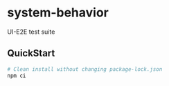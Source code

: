 # system-behavior

UI-E2E test suite

## QuickStart

```bash
# Clean install without changing package-lock.json
npm ci
```
